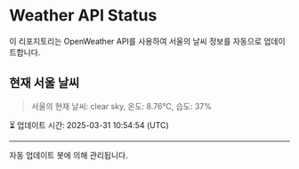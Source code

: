 
# Weather API Status

이 리포지토리는 OpenWeather API를 사용하여 서울의 날씨 정보를 자동으로 업데이트합니다.

## 현재 서울 날씨
> 서울의 현재 날씨: clear sky, 온도: 8.76°C, 습도: 37%

⏳ 업데이트 시간: 2025-03-31 10:54:54 (UTC)

---
자동 업데이트 봇에 의해 관리됩니다.
